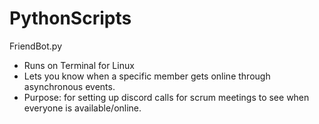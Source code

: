 # PythonScripts


FriendBot.py
- Runs on Terminal for Linux
- Lets you know when a specific member gets online through asynchronous events.
- Purpose: for setting up discord calls for scrum meetings to see when everyone is available/online.
